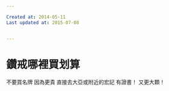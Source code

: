 ```yaml
---

Created at: 2014-05-11
Last updated at: 2015-07-08


---
```


# 鑽戒哪裡買划算


不要買名牌
因為更貴
直接去大亞或附近的宏記
有證書！
又更大顆！


